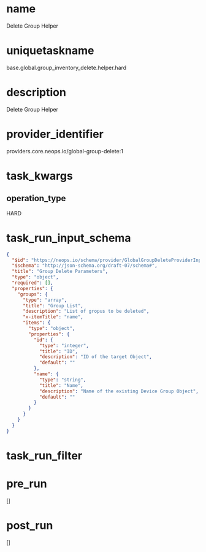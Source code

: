 # name
Delete Group Helper
# uniquetaskname
base.global.group_inventory_delete.helper.hard
# description
Delete Group Helper
# provider_identifier
providers.core.neops.io/global-group-delete:1
# task_kwargs
## operation_type
HARD
# task_run_input_schema
```json
{
  "$id": "https://neops.io/schema/provider/GlobalGroupDeleteProviderInput.json",
  "$schema": "http://json-schema.org/draft-07/schema#",
  "title": "Group Delete Parameters",
  "type": "object",
  "required": [],
  "properties": {
    "groups": {
      "type": "array",
      "title": "Group List",
      "description": "List of gropus to be deleted",
      "x-itemTitle": "name",
      "items": {
        "type": "object",
        "properties": {
          "id": {
            "type": "integer",
            "title": "ID",
            "description": "ID of the target Object",
            "default": ""
          },
          "name": {
            "type": "string",
            "title": "Name",
            "description": "Name of the existing Device Group Object",
            "default": ""
          }
        }
      }
    }
  }
}
```
# task_run_filter

# pre_run
[]
# post_run
[]
